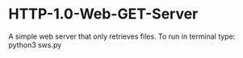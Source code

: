 # HTTP-1.0-Web-GET-Server
A simple web server that only retrieves files. To run in terminal type: python3 sws.py <ipaddress> <portnumber>
